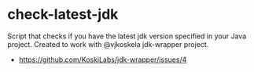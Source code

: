 # check-latest-jdk

Script that checks if you have the latest jdk version specified in your Java project. Created to work with @vjkoskela jdk-wrapper project.
* https://github.com/KoskiLabs/jdk-wrapper/issues/4
